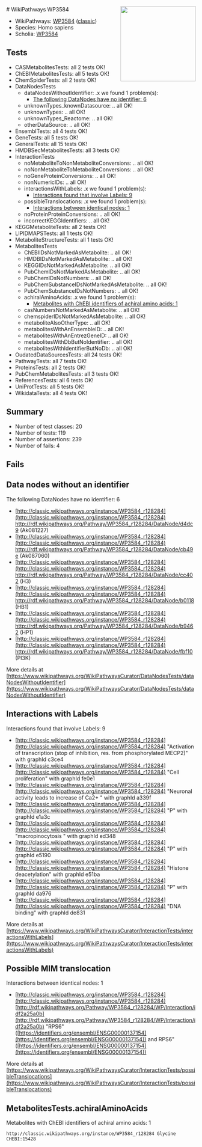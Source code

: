 <img style="float: right; width: 200px" src="https://upload.wikimedia.org/wikipedia/commons/thumb/8/83/Wplogo_with_text_500.png/640px-Wplogo_with_text_500.png" />
# WikiPathways WP3584

* WikiPathways: [WP3584](https://wikipathways.org/pathways/WP3584) ([classic](https://classic.wikipathways.org/instance/WP3584))
* Species: Homo sapiens
* Scholia: [WP3584](https://scholia.toolforge.org/wikipathways/WP3584)
## Tests
* CASMetabolitesTests: all 2 tests OK!
* ChEBIMetabolitesTests: all 5 tests OK!
* ChemSpiderTests: all 2 tests OK!
* DataNodesTests
    * dataNodesWithoutIdentifier: .x we found 1 problem(s):
        * [The following DataNodes have no identifier: 6](#d2d32fa5)
    * unknownTypes_knownDatasource: .. all OK!
    * unknownTypes: .. all OK!
    * unknownTypes_Reactome: .. all OK!
    * otherDataSource: .. all OK!
* EnsemblTests: all 4 tests OK!
* GeneTests: all 5 tests OK!
* GeneralTests: all 15 tests OK!
* HMDBSecMetabolitesTests: all 3 tests OK!
* InteractionTests
    * noMetaboliteToNonMetaboliteConversions: .. all OK!
    * noNonMetaboliteToMetaboliteConversions: .. all OK!
    * noGeneProteinConversions: .. all OK!
    * nonNumericIDs: .. all OK!
    * interactionsWithLabels: .x we found 1 problem(s):
        * [Interactions found that involve Labels: 9](#630d2680)
    * possibleTranslocations: .x we found 1 problem(s):
        * [Interactions between identical nodes: 1](#1c118206)
    * noProteinProteinConversions: .. all OK!
    * incorrectKEGGIdentifiers: .. all OK!
* KEGGMetaboliteTests: all 2 tests OK!
* LIPIDMAPSTests: all 1 tests OK!
* MetaboliteStructureTests: all 1 tests OK!
* MetabolitesTests
    * ChEBIIDsNotMarkedAsMetabolite: .. all OK!
    * HMDBIDsNotMarkedAsMetabolite: .. all OK!
    * KEGGIDsNotMarkedAsMetabolite: .. all OK!
    * PubChemIDsNotMarkedAsMetabolite: .. all OK!
    * PubChemIDsNotNumbers: .. all OK!
    * PubChemSubstanceIDsNotMarkedAsMetabolite: .. all OK!
    * PubChemSubstanceIDsNotNumbers: .. all OK!
    * achiralAminoAcids: .x we found 1 problem(s):
        * [Metabolites with ChEBI identifiers of achiral amino acids: 1](#9c17608e)
    * casNumbersNotMarkedAsMetabolite: .. all OK!
    * chemspiderIDsNotMarkedAsMetabolite: .. all OK!
    * metaboliteAlsoOtherType: .. all OK!
    * metabolitesWithAnEnsembleID: .. all OK!
    * metabolitesWithAnEntrezGeneID: .. all OK!
    * metabolitesWithDbButNoIdentifier: .. all OK!
    * metabolitesWithIdentifierButNoDb: .. all OK!
* OudatedDataSourcesTests: all 24 tests OK!
* PathwayTests: all 7 tests OK!
* ProteinsTests: all 2 tests OK!
* PubChemMetabolitesTests: all 3 tests OK!
* ReferencesTests: all 6 tests OK!
* UniProtTests: all 5 tests OK!
* WikidataTests: all 4 tests OK!


## Summary

* Number of test classes: 20
* Number of tests: 119
* Number of assertions: 239
* Number of fails: 4

## Fails

<a name="d2d32fa5" />

## Data nodes without an identifier

The following DataNodes have no identifier: 6

* [http://classic.wikipathways.org/instance/WP3584_r128284](http://classic.wikipathways.org/instance/WP3584_r128284) http://rdf.wikipathways.org/Pathway/WP3584_r128284/DataNode/d4dc9 (Ak081227)
* [http://classic.wikipathways.org/instance/WP3584_r128284](http://classic.wikipathways.org/instance/WP3584_r128284) http://rdf.wikipathways.org/Pathway/WP3584_r128284/DataNode/cb49e (Ak087060)
* [http://classic.wikipathways.org/instance/WP3584_r128284](http://classic.wikipathways.org/instance/WP3584_r128284) http://rdf.wikipathways.org/Pathway/WP3584_r128284/DataNode/cc402 (H3)
* [http://classic.wikipathways.org/instance/WP3584_r128284](http://classic.wikipathways.org/instance/WP3584_r128284) http://rdf.wikipathways.org/Pathway/WP3584_r128284/DataNode/b0118 (HB1)
* [http://classic.wikipathways.org/instance/WP3584_r128284](http://classic.wikipathways.org/instance/WP3584_r128284) http://rdf.wikipathways.org/Pathway/WP3584_r128284/DataNode/b9462 (HP1)
* [http://classic.wikipathways.org/instance/WP3584_r128284](http://classic.wikipathways.org/instance/WP3584_r128284) http://rdf.wikipathways.org/Pathway/WP3584_r128284/DataNode/fbf10 (PI3K)


More details at [https://www.wikipathways.org/WikiPathwaysCurator/DataNodesTests/dataNodesWithoutIdentifier](https://www.wikipathways.org/WikiPathwaysCurator/DataNodesTests/dataNodesWithoutIdentifier)

<a name="630d2680" />

## Interactions with Labels

Interactions found that involve Labels: 9

* [http://classic.wikipathways.org/instance/WP3584_r128284](http://classic.wikipathways.org/instance/WP3584_r128284) "Activation of transcription
(stop of inhibition, res. from
phosphorylated MECP2)" with graphId c3ce4
* [http://classic.wikipathways.org/instance/WP3584_r128284](http://classic.wikipathways.org/instance/WP3584_r128284) "Cell proliferation" with graphId fe0e1
* [http://classic.wikipathways.org/instance/WP3584_r128284](http://classic.wikipathways.org/instance/WP3584_r128284) "Neuronal activity
leads to increase of Ca2+  " with graphId a339f
* [http://classic.wikipathways.org/instance/WP3584_r128284](http://classic.wikipathways.org/instance/WP3584_r128284) "P" with graphId e1a3c
* [http://classic.wikipathways.org/instance/WP3584_r128284](http://classic.wikipathways.org/instance/WP3584_r128284) "macropinocytosis " with graphId ed348
* [http://classic.wikipathways.org/instance/WP3584_r128284](http://classic.wikipathways.org/instance/WP3584_r128284) "P" with graphId e5190
* [http://classic.wikipathways.org/instance/WP3584_r128284](http://classic.wikipathways.org/instance/WP3584_r128284) "Histone deacetylation" with graphId e51ba
* [http://classic.wikipathways.org/instance/WP3584_r128284](http://classic.wikipathways.org/instance/WP3584_r128284) "P" with graphId da976
* [http://classic.wikipathways.org/instance/WP3584_r128284](http://classic.wikipathways.org/instance/WP3584_r128284) "DNA binding" with graphId de831


More details at [https://www.wikipathways.org/WikiPathwaysCurator/InteractionTests/interactionsWithLabels](https://www.wikipathways.org/WikiPathwaysCurator/InteractionTests/interactionsWithLabels)

<a name="1c118206" />

## Possible MIM translocation

Interactions between identical nodes: 1

* [http://classic.wikipathways.org/instance/WP3584_r128284](http://classic.wikipathways.org/instance/WP3584_r128284) [http://rdf.wikipathways.org/Pathway/WP3584_r128284/WP/Interaction/idf2a25a0b](http://rdf.wikipathways.org/Pathway/WP3584_r128284/WP/Interaction/idf2a25a0b) "RPS6" ([https://identifiers.org/ensembl/ENSG00000137154](https://identifiers.org/ensembl/ENSG00000137154)) and 
RPS6" ([https://identifiers.org/ensembl/ENSG00000137154](https://identifiers.org/ensembl/ENSG00000137154))


More details at [https://www.wikipathways.org/WikiPathwaysCurator/InteractionTests/possibleTranslocations](https://www.wikipathways.org/WikiPathwaysCurator/InteractionTests/possibleTranslocations)

<a name="9c17608e" />

## MetabolitesTests.achiralAminoAcids

Metabolites with ChEBI identifiers of achiral amino acids: 1
```
http://classic.wikipathways.org/instance/WP3584_r128284 Glycine CHEBI:15428
```

